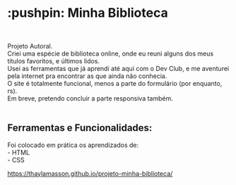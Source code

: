 <h1> :pushpin: Minha Biblioteca</h1><br>
<p>Projeto Autoral.<br>
Criei uma espécie de biblioteca online, onde eu reuni alguns dos meus títulos favoritos, e últimos lidos.<br>
Usei as ferramentas que já aprendi até aqui com o Dev Club, e me aventurei pela internet pra encontrar as que ainda não conhecia.<br>
O site é totalmente funcional, menos a parte do formulário (por enquanto, rs).<br>
Em breve, pretendo concluir a parte responsiva também.<br><br>

<h2>Ferramentas e Funcionalidades:</h2>
Foi colocado em prática os aprendizados de:<br>
- HTML<br>
- CSS<br>


https://thaylamasson.github.io/projeto-minha-biblioteca/
<h2></h2>

<img src="         " width="400px">


